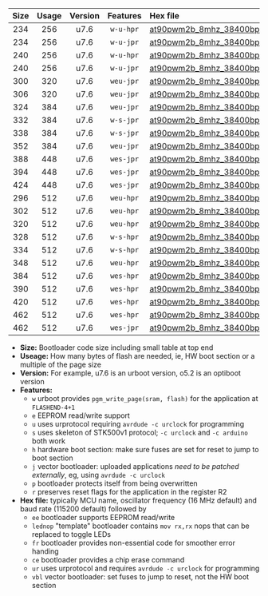 |Size|Usage|Version|Features|Hex file|
|:-:|:-:|:-:|:-:|:--|
|234|256|u7.6|`w-u-hpr`|[at90pwm2b_8mhz_38400bps_ur.hex](https://raw.githubusercontent.com/stefanrueger/urboot/main/at90pwm2b_8mhz_38400bps_ur.hex)|
|234|256|u7.6|`w-u-jpr`|[at90pwm2b_8mhz_38400bps_ur_vbl.hex](https://raw.githubusercontent.com/stefanrueger/urboot/main/at90pwm2b_8mhz_38400bps_ur_vbl.hex)|
|240|256|u7.6|`w-u-hpr`|[at90pwm2b_8mhz_38400bps_lednop_ur.hex](https://raw.githubusercontent.com/stefanrueger/urboot/main/at90pwm2b_8mhz_38400bps_lednop_ur.hex)|
|240|256|u7.6|`w-u-jpr`|[at90pwm2b_8mhz_38400bps_lednop_ur_vbl.hex](https://raw.githubusercontent.com/stefanrueger/urboot/main/at90pwm2b_8mhz_38400bps_lednop_ur_vbl.hex)|
|300|320|u7.6|`weu-jpr`|[at90pwm2b_8mhz_38400bps_ee_ur_vbl.hex](https://raw.githubusercontent.com/stefanrueger/urboot/main/at90pwm2b_8mhz_38400bps_ee_ur_vbl.hex)|
|306|320|u7.6|`weu-jpr`|[at90pwm2b_8mhz_38400bps_ee_lednop_ur_vbl.hex](https://raw.githubusercontent.com/stefanrueger/urboot/main/at90pwm2b_8mhz_38400bps_ee_lednop_ur_vbl.hex)|
|324|384|u7.6|`weu-jpr`|[at90pwm2b_8mhz_38400bps_ee_lednop_fr_ur_vbl.hex](https://raw.githubusercontent.com/stefanrueger/urboot/main/at90pwm2b_8mhz_38400bps_ee_lednop_fr_ur_vbl.hex)|
|332|384|u7.6|`w-s-jpr`|[at90pwm2b_8mhz_38400bps_vbl.hex](https://raw.githubusercontent.com/stefanrueger/urboot/main/at90pwm2b_8mhz_38400bps_vbl.hex)|
|338|384|u7.6|`w-s-jpr`|[at90pwm2b_8mhz_38400bps_lednop_vbl.hex](https://raw.githubusercontent.com/stefanrueger/urboot/main/at90pwm2b_8mhz_38400bps_lednop_vbl.hex)|
|352|384|u7.6|`weu-jpr`|[at90pwm2b_8mhz_38400bps_ee_lednop_fr_ce_ur_vbl.hex](https://raw.githubusercontent.com/stefanrueger/urboot/main/at90pwm2b_8mhz_38400bps_ee_lednop_fr_ce_ur_vbl.hex)|
|388|448|u7.6|`wes-jpr`|[at90pwm2b_8mhz_38400bps_ee_vbl.hex](https://raw.githubusercontent.com/stefanrueger/urboot/main/at90pwm2b_8mhz_38400bps_ee_vbl.hex)|
|394|448|u7.6|`wes-jpr`|[at90pwm2b_8mhz_38400bps_ee_lednop_vbl.hex](https://raw.githubusercontent.com/stefanrueger/urboot/main/at90pwm2b_8mhz_38400bps_ee_lednop_vbl.hex)|
|424|448|u7.6|`wes-jpr`|[at90pwm2b_8mhz_38400bps_ee_lednop_fr_vbl.hex](https://raw.githubusercontent.com/stefanrueger/urboot/main/at90pwm2b_8mhz_38400bps_ee_lednop_fr_vbl.hex)|
|296|512|u7.6|`weu-hpr`|[at90pwm2b_8mhz_38400bps_ee_ur.hex](https://raw.githubusercontent.com/stefanrueger/urboot/main/at90pwm2b_8mhz_38400bps_ee_ur.hex)|
|302|512|u7.6|`weu-hpr`|[at90pwm2b_8mhz_38400bps_ee_lednop_ur.hex](https://raw.githubusercontent.com/stefanrueger/urboot/main/at90pwm2b_8mhz_38400bps_ee_lednop_ur.hex)|
|320|512|u7.6|`weu-hpr`|[at90pwm2b_8mhz_38400bps_ee_lednop_fr_ur.hex](https://raw.githubusercontent.com/stefanrueger/urboot/main/at90pwm2b_8mhz_38400bps_ee_lednop_fr_ur.hex)|
|328|512|u7.6|`w-s-hpr`|[at90pwm2b_8mhz_38400bps.hex](https://raw.githubusercontent.com/stefanrueger/urboot/main/at90pwm2b_8mhz_38400bps.hex)|
|334|512|u7.6|`w-s-hpr`|[at90pwm2b_8mhz_38400bps_lednop.hex](https://raw.githubusercontent.com/stefanrueger/urboot/main/at90pwm2b_8mhz_38400bps_lednop.hex)|
|348|512|u7.6|`weu-hpr`|[at90pwm2b_8mhz_38400bps_ee_lednop_fr_ce_ur.hex](https://raw.githubusercontent.com/stefanrueger/urboot/main/at90pwm2b_8mhz_38400bps_ee_lednop_fr_ce_ur.hex)|
|384|512|u7.6|`wes-hpr`|[at90pwm2b_8mhz_38400bps_ee.hex](https://raw.githubusercontent.com/stefanrueger/urboot/main/at90pwm2b_8mhz_38400bps_ee.hex)|
|390|512|u7.6|`wes-hpr`|[at90pwm2b_8mhz_38400bps_ee_lednop.hex](https://raw.githubusercontent.com/stefanrueger/urboot/main/at90pwm2b_8mhz_38400bps_ee_lednop.hex)|
|420|512|u7.6|`wes-hpr`|[at90pwm2b_8mhz_38400bps_ee_lednop_fr.hex](https://raw.githubusercontent.com/stefanrueger/urboot/main/at90pwm2b_8mhz_38400bps_ee_lednop_fr.hex)|
|462|512|u7.6|`wes-hpr`|[at90pwm2b_8mhz_38400bps_ee_lednop_fr_ce.hex](https://raw.githubusercontent.com/stefanrueger/urboot/main/at90pwm2b_8mhz_38400bps_ee_lednop_fr_ce.hex)|
|462|512|u7.6|`wes-jpr`|[at90pwm2b_8mhz_38400bps_ee_lednop_fr_ce_vbl.hex](https://raw.githubusercontent.com/stefanrueger/urboot/main/at90pwm2b_8mhz_38400bps_ee_lednop_fr_ce_vbl.hex)|

- **Size:** Bootloader code size including small table at top end
- **Useage:** How many bytes of flash are needed, ie, HW boot section or a multiple of the page size
- **Version:** For example, u7.6 is an urboot version, o5.2 is an optiboot version
- **Features:**
  + `w` urboot provides `pgm_write_page(sram, flash)` for the application at `FLASHEND-4+1`
  + `e` EEPROM read/write support
  + `u` uses urprotocol requiring `avrdude -c urclock` for programming
  + `s` uses skeleton of STK500v1 protocol; `-c urclock` and `-c arduino` both work
  + `h` hardware boot section: make sure fuses are set for reset to jump to boot section
  + `j` vector bootloader: uploaded applications *need to be patched externally*, eg, using `avrdude -c urclock`
  + `p` bootloader protects itself from being overwritten
  + `r` preserves reset flags for the application in the register R2
- **Hex file:** typically MCU name, oscillator frequency (16 MHz default) and baud rate (115200 default) followed by
  + `ee` bootloader supports EEPROM read/write
  + `lednop` "template" bootloader contains `mov rx,rx` nops that can be replaced to toggle LEDs
  + `fr` bootloader provides non-essential code for smoother error handing
  + `ce` bootloader provides a chip erase command
  + `ur` uses urprotocol and requires `avrdude -c urclock` for programming
  + `vbl` vector bootloader: set fuses to jump to reset, not the HW boot section
